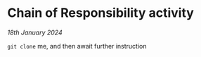 # Chain of Responsibility activity

_18th January 2024_

`git clone` me, and then await further instruction

